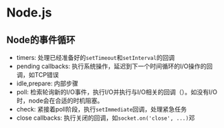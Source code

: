 # Node.js

## Node的事件循环

-   timers: 处理已经准备好的`setTimeout`和`setInterval`的回调
-   pending callbacks: 执行系统操作，延迟到下一个时间循环的I/O操作的回调，如TCP错误
-   idle,prepare: 内部步骤
-   poll: 检索轮询新的I/O事件，执行I/O并执行与I/O相关的回调（）。如没有I/O时，node会在合适的时机阻塞。
-   check: 紧接着poll阶段，执行`setImmediate`回调，处理紧急任务
-   close callbacks: 执行关闭的回调，如`socket.on('close', ...)`邓

